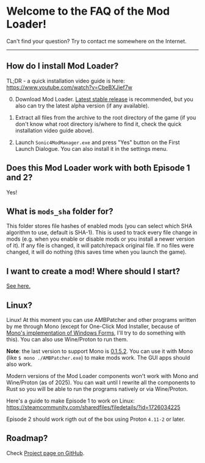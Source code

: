 # Welcome to the FAQ of the Mod Loader!

Can't find your question? Try to contact me somewhere on the Internet.

----------------------------

## How do I install Mod Loader?

TL;DR - a quick installation video guide is here: https://www.youtube.com/watch?v=CbeBXJief7w

0. Download Mod Loader. [Latest stable release](https://github.com/OSA413/Sonic4_ModLoader/releases/latest) is recommended, but you also can try the latest alpha version (if any available).

1. Extract all files from the archive to the root directory of the game (if you don't know what root directory is/where to find it, check the quick installation video guide above).

2. Launch `Sonic4ModManager.exe` and press "Yes" button on the First Launch Dialogue. You can also install it in the settings menu.

## Does this Mod Loader work with both Episode 1 and 2?

Yes!

## What is `mods_sha` folder for?

This folder stores file hashes of enabled mods (you can select which SHA algorithm to use, default is SHA-1). This is used to track every file change in mods (e.g. when you enable or disable mods or you install a newer version of it). If any file is changed, it will patch/repack original file. If no files were changed, it will do nothing (this saves time when you launch the game).

## I want to create a mod! Where should I start?

[See here.](https://github.com/OSA413/Sonic4_ModLoader#useful-documentation-for-modders-and-contributors)

## Linux?

Linux! At this moment you can use AMBPatcher and other programs written by me through Mono (except for One-Click Mod Installer, because of [Mono's implementation of Windows Forms](https://www.mono-project.com/docs/faq/winforms/#my-multithreaded-application-crashes-or-locks-up), I'll try to do something with this). You can also use Wine/Proton to run them.

**Note**: the last version to support Mono is [0.1.5.2](https://github.com/OSA413/Sonic4_ModLoader/releases/tag/v0.1.5.1). You can use it with Mono (like `$ mono ./AMBPatcher.exe`) to make mods work. The GUI apps should also work.

Modern versions of the Mod Loader components won't work with Mono and Wine/Proton (as of 2025). You can wait until I rewrite all the components to Rust so you will be able to run the programs natively or via Wine/Proton.

Here's a guide to make Episode 1 to work on Linux: https://steamcommunity.com/sharedfiles/filedetails/?id=1726034225

Episode 2 should work rigth out of the box using Proton `4.11-2` or later.

## Roadmap?

Check [Project page on GitHub](https://github.com/OSA413/Sonic4_ModLoader/projects).
